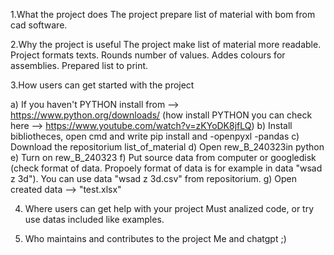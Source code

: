 1.What the project does
The project prepare list of material with bom from cad software.

2.Why the project is useful
The project make list of material more readable. Project formats texts. Rounds number of values. Addes colours for assemblies. Prepared list to print.

3.How users can get started with the project

a) If you haven't PYTHON install from --> https://www.python.org/downloads/ (how install PYTHON you can check here --> https://www.youtube.com/watch?v=zKYoDK8jfLQ)
b) Install bibliotheces, open cmd and write pip install and -openpyxl -pandas 
c) Download the repositorium list_of_material
d) Open rew_B_240323in python
e) Turn on rew_B_240323
f) Put source data from computer or googledisk  (check format of data. Propoely format of data is for example in data "wsad z 3d"). You can use data "wsad z 3d.csv" from  repositorium.
g) Open created data --> "test.xlsx"

4. Where users can get help with your project
   Must analized code, or try use datas included like examples.

5. Who maintains and contributes to the project
   Me and chatgpt ;)
   

